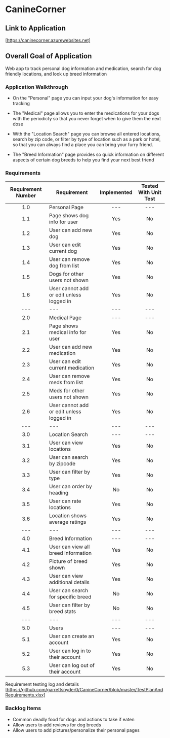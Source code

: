 # CanineCorner

## Link to Application
[https://caninecorner.azurewebsites.net]

## Overall Goal of Application
Web app to track personal dog information and medication, search for dog friendly locations, and look up breed information

### Application Walkthrough
- On the "Personal" page you can input your dog's information for easy tracking

- The "Medical" page allows you to enter the medications for your dogs with the periodicty so that you never forget when to give them the next dose

- With the "Location Search" page you can browse all entered locations, search by zip code, or filter by type of location such as a park or hotel, so that you can always find a place you can bring your furry friend.

- The "Breed Information" page provides so quick information on different aspects of certain dog breeds to help you find your next best friend

### Requirements
|Requirement Number     | Requirement                             | Implemented   | Tested With Unit Test |
|       :---:           |     ---                                 |     :---:     |        :---:          |
|       1.0             | Personal Page                           |    ---        |       ---             | 
|       1.1             | Page shows dog info for user            |   Yes         |       No              |
|       1.2             | User can add new dog                    |   Yes         |       No              |
|       1.3             | User can edit current dog               |   Yes         |       No              |
|       1.4             | User can remove dog from list           |   Yes         |       No              |
|       1.5             | Dogs for other users not shown          |   Yes         |       No              |
|       1.6             | User cannot add or edit unless logged in|    Yes        |       No              |
|       ---             |     ---                                 |     ---       |        ---            |
|       2.0             | Medical Page                            |     ---       |        ---            |
|       2.1             | Page shows medical info for user        |   Yes         |       No              |
|       2.2             | User can add new medication             |   Yes         |       No              |
|       2.3             | User can edit current medication        |   Yes         |       No              |
|       2.4             | User can remove meds from list          |   Yes         |       No              |
|       2.5             | Meds for other users not shown          |   Yes         |       No              |
|       2.6             | User cannot add or edit unless logged in|    Yes        |       No              |
|       ---             |     ---                                 |     ---       |        ---            |
|       3.0             | Location Search                         |     ---       |        ---            |
|       3.1             | User can view locations                 |  Yes          |      No               |
|       3.2             | User can search by zipcode              |  Yes          |      No               |
|       3.3             | User can filter by type                 |  Yes          |      No               |
|       3.4             | User can order by heading               |  No           |      No               |
|       3.5             | User can rate locations                 |  Yes          |      No               |
|       3.6             | Location shows average ratings          |  Yes          |      No               |
|       ---             |     ---                                 |     ---       |        ---            |
|       4.0             | Breed Information                       |     ---       |        ---            |
|       4.1             | User can view all breed information     |       Yes     |       No              |
|       4.2             | Picture of breed shown                  |      Yes      |       No              |
|       4.3             | User can view additional details        |      Yes      |       No              |
|       4.4             | User can search for specific breed      |       No      |       No              |
|       4.5             | User can filter by breed stats          |       No      |       No              |
|       ---             |     ---                                 |     ---       |        ---            |
|       5.0             | Users                                   |     ---       |        ---            |
|       5.1             | User can create an account              |       Yes     |       No              |
|       5.2             | User can log in to their account        |      Yes      |       No              |
|       5.3             | User can log out of their account       |       Yes     |       No              |

Requirement testing log and details [https://github.com/garrettsnyder0/CanineCorner/blob/master/TestPlanAndRequirements.xlsx]

### Backlog Items
- Common deadly food for dogs and actions to take if eaten
- Allow users to add reviews for dog breeds
- Allow users to add pictures/personalize their personal pages
